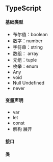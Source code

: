 ## TypeScript
#### 基础类型
- 布尔值：boolean
- 数字：number
- 字符串：string
- 数组： array
- 元组：tuple
- 枚举：enum
- Any
- void
- Null Undefined
- never

#### 变量声明
- var
- let
- const
- 解构  展开

#### 接口

#### 类